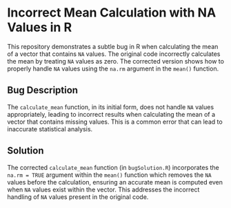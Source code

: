 # Incorrect Mean Calculation with NA Values in R

This repository demonstrates a subtle bug in R when calculating the mean of a vector that contains `NA` values.  The original code incorrectly calculates the mean by treating `NA` values as zero. The corrected version shows how to properly handle `NA` values using the `na.rm` argument in the `mean()` function.

## Bug Description

The `calculate_mean` function, in its initial form, does not handle `NA` values appropriately, leading to incorrect results when calculating the mean of a vector that contains missing values.  This is a common error that can lead to inaccurate statistical analysis. 

## Solution

The corrected `calculate_mean` function (in `bugSolution.R`) incorporates the `na.rm = TRUE` argument within the `mean()` function which removes the `NA` values before the calculation, ensuring an accurate mean is computed even when `NA` values exist within the vector.  This addresses the incorrect handling of `NA` values present in the original code.